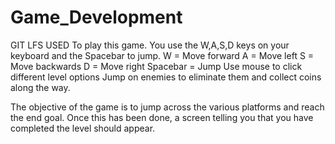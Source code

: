 # Game_Development
GIT LFS USED
To play this game. You use the W,A,S,D keys on your keyboard and the Spacebar to jump.
W = Move forward
A = Move left 
S = Move backwards
D = Move right
Spacebar = Jump
Use mouse to click different level options
Jump on enemies to eliminate them and collect coins along the way.

The objective of the game is to jump across the various platforms and reach the end goal. Once this has been done, a screen telling you that you have completed the level should appear.
